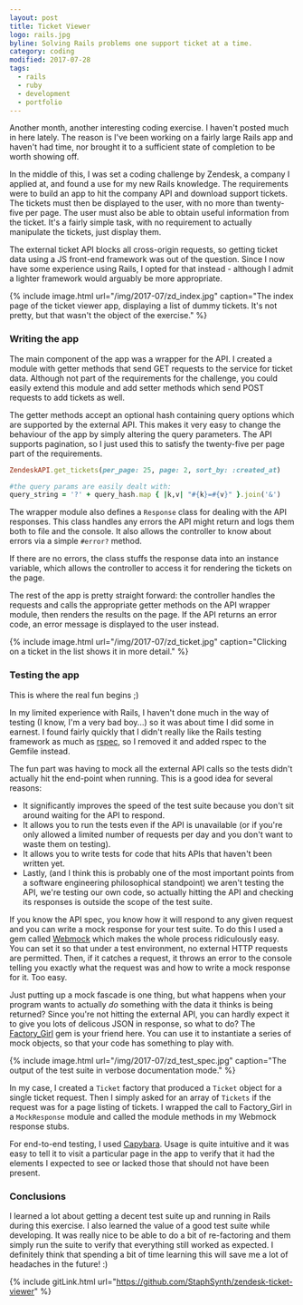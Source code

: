 ```yaml
---
layout: post
title: Ticket Viewer
logo: rails.jpg
byline: Solving Rails problems one support ticket at a time.
category: coding
modified: 2017-07-28
tags:
  - rails
  - ruby
  - development
  - portfolio
---
```


Another month, another interesting coding exercise. I haven't posted much in here lately. The reason is I've been working on a fairly large Rails app and haven't had time, nor brought it to a sufficient state of completion to be worth showing off.

In the middle of this, I was set a coding challenge by Zendesk, a company I applied at, and found a use for my new Rails knowledge. The requirements were to build an app to hit the company API and download support tickets. The tickets must then be displayed to the user, with no more than twenty-five per page. The user must also be able to obtain useful information from the ticket. It's a fairly simple task, with no requirement to actually manipulate the tickets, just display them.

The external ticket API blocks all cross-origin requests, so getting ticket data using a JS front-end framework was out of the question. Since I now have some experience using Rails, I opted for that instead - although I admit a lighter framework would arguably be more appropriate.

{% include image.html url="/img/2017-07/zd_index.jpg" caption="The index page of the ticket viewer app, displaying a list of dummy tickets. It's not pretty, but that wasn't the object of the exercise." %}

### Writing the app

The main component of the app was a wrapper for the API. I created a module with getter methods that send GET requests to the service for ticket data. Although not part of the requirements for the challenge, you could easily extend this module and add setter methods which send POST requests to add tickets as well.

The getter methods accept an optional hash containing query options which are supported by the external API. This makes it very easy to change the behaviour of the app by simply altering the query parameters. The API supports pagination, so I just used this to satisfy the twenty-five per page part of the requirements.

```ruby
ZendeskAPI.get_tickets(per_page: 25, page: 2, sort_by: :created_at)

#the query params are easily dealt with:
query_string = '?' + query_hash.map { |k,v| "#{k}=#{v}" }.join('&')
```

The wrapper module also defines a `Response` class for dealing with the API responses. This class handles any errors the API might return and logs them both to file and the console. It also allows the controller to know about errors via a simple `#error?` method.

If there are no errors, the class stuffs the response data into an instance variable, which allows the controller to access it for rendering the tickets on the page.

The rest of the app is pretty straight forward: the controller handles the requests and calls the appropriate getter methods on the API wrapper module, then renders the results on the page. If the API returns an error code, an error message is displayed to the user instead.

{% include image.html url="/img/2017-07/zd_ticket.jpg" caption="Clicking on a ticket in the list shows it in more detail." %}

### Testing the app

This is where the real fun begins ;)

In my limited experience with Rails, I haven't done much in the way of testing (I know, I'm a very bad boy...) so it was about time I did some in earnest. I found fairly quickly that I didn't really like the Rails testing framework as much as [rspec](http://rspec.info/), so I removed it and added rspec to the Gemfile instead.

The fun part was having to mock all the external API calls so the tests didn't actually hit the end-point when running. This is a good idea for several reasons:

* It significantly improves the speed of the test suite because you don't sit around waiting for the API to respond.
* It allows you to run the tests even if the API is unavailable (or if you're only allowed a limited number of requests per day and you don't want to waste them on testing).
* It allows you to write tests for code that hits APIs that haven't been written yet.
* Lastly, (and I think this is probably one of the most important points from a software engineering philosophical standpoint) we aren't testing the API, we're testing our own code, so actually hitting the API and checking its responses is outside the scope of the test suite.

If you know the API spec, you know how it will respond to any given request and you can write a mock response for your test suite. To do this I used a gem called [Webmock](https://github.com/bblimke/webmock) which makes the whole process ridiculously easy. You can set it so that under a test environment, no external HTTP requests are permitted. Then, if it catches a request, it throws an error to the console telling you exactly what the request was and how to write a mock response for it. Too easy.

Just putting up a mock fascade is one thing, but what happens when your program wants to actually _do_ something with the data it thinks is being returned? Since you're not hitting the external API, you can hardly expect it to give you lots of delicous JSON in response, so what to do? The [Factory_Girl](https://github.com/thoughtbot/factory_girl) gem is your friend here. You can use it to instantiate a series of mock objects, so that your code has something to play with.

{% include image.html url="/img/2017-07/zd_test_spec.jpg" caption="The output of the test suite in verbose documentation mode." %}

In my case, I created a `Ticket` factory that produced a `Ticket` object for a single ticket request. Then I simply asked for an array of `Tickets` if the request was for a page listing of tickets. I wrapped the call to Factory_Girl in a `MockResponse` module and called the module methods in my Webmock response stubs.

For end-to-end testing, I used [Capybara](https://github.com/teamcapybara/capybara). Usage is quite intuitive and it was easy to tell it to visit a particular page in the app to verify that it had the elements I expected to see or lacked those that should not have been present.

### Conclusions

I learned a lot about getting a decent test suite up and running in Rails during this exercise. I also learned the value of a good test suite while developing. It was really nice to be able to do a bit of re-factoring and them simply run the suite to verify that everything still worked as expected. I definitely think that spending a bit of time learning this will save me a lot of headaches in the future! :)

{% include gitLink.html url="https://github.com/StaphSynth/zendesk-ticket-viewer" %}

